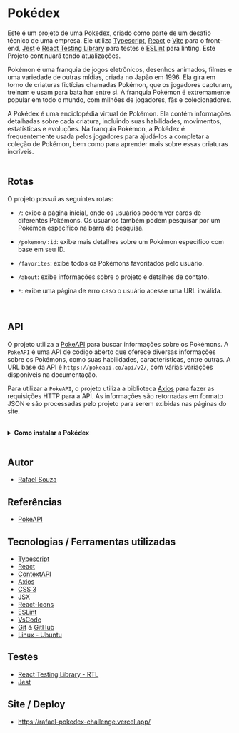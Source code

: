 # Pokédex

Este é um projeto de uma Pokedex, criado como parte de um desafio técnico de uma empresa. Ele utiliza [Typescript](https://www.typescriptlang.org/), [React](https://pt-br.reactjs.org/) e [Vite](https://vitejs.dev/) para o front-end, [Jest](https://jestjs.io/pt-BR/) e [React Testing Library](https://testing-library.com/docs/react-testing-library/intro/) para testes e [ESLint](https://eslint.org/) para linting. Este  Projeto continuará tendo atualizações.

Pokémon é uma franquia de jogos eletrônicos, desenhos animados, filmes e uma variedade de outras mídias, criada no Japão em 1996. Ela gira em torno de criaturas fictícias chamadas Pokémon, que os jogadores capturam, treinam e usam para batalhar entre si. A franquia Pokémon é extremamente popular em todo o mundo, com milhões de jogadores, fãs e colecionadores.

A Pokédex é uma enciclopédia virtual de Pokémon. Ela contém informações detalhadas sobre cada criatura, incluindo suas habilidades, movimentos, estatísticas e evoluções. Na franquia Pokémon, a Pokédex é frequentemente usada pelos jogadores para ajudá-los a completar a coleção de Pokémon, bem como para aprender mais sobre essas criaturas incríveis.
<br>
<br>

## Rotas

O projeto possui as seguintes rotas:

- `/`: exibe a página inicial, onde os usuários podem ver cards de diferentes Pokémons. Os usuários também podem pesquisar por um Pokémon específico na barra de pesquisa.

- `/pokemon/:id`: exibe mais detalhes sobre um Pokémon específico com base em seu ID.

- `/favorites`: exibe todos os Pokémons favoritados pelo usuário.

- `/about`: exibe informações sobre o projeto e detalhes de contato.

- `*`: exibe uma página de erro caso o usuário acesse uma URL inválida.
<br>

## API
O projeto utiliza a [PokeAPI](https://pokeapi.co/) para buscar informações sobre os Pokémons. A  `PokeAPI` é uma API de código aberto que oferece diversas informações sobre os Pokémons, como suas habilidades, características, entre outras. A URL base da API é `https://pokeapi.co/api/v2/`, com várias variações disponíveis na documentação.

Para utilizar a `PokeAPI`, o projeto utiliza a biblioteca [Axios](https://axios-http.com/ptbr/docs/intro) para fazer as requisições HTTP para a API. As informações são retornadas em formato JSON e são processadas pelo projeto para serem exibidas nas páginas do site.

<br>

<details>
  <summary><strong>Como instalar a Pokédex</strong></summary><br />

## Instalação 

<br>

- Clone o repositório `git@github.com:Rafael-Souza-97/pokedex.git`:

```bash
git clone git@github.com:Rafael-Souza-97/exchange-pokedex.git
```

<br>

- Entre na pasta do repositório que você acabou de clonar:

```bash
cd pokedex
```

<br>

 - Instale as depëndencias, caso necessário, com `npm install`:

```bash
npm install
```

<hr>
<br>

### Scripts

 - Execute os testes com `npm teste`:
  > Executará os testes unitários e testes de integração.
 
```bash
npm test
```

 - Execute a aplicação com  com `npm start`:
  > Executará a aplicação em modo de desenvolvimento.
 
```bash
npm start
```

Abra [http://localhost:3000](http://localhost:3000) no seu navegador para visualiza-lo.


<hr>
<br>

### Contribuição

 Contribuições são sempre bem-vindas! Para contribuir com o projeto, siga as instruções abaixo:

 - Fork este repositório

> Crie uma nova branch com sua feature ou correção de bug:

```bash
git checkout -b sua-feature-ou-correcao
```

- Faça as alterações necessárias e commit as mudanças:

```bash
git commit -m "sua mensagem de commit"
```

- Envie suas alterações para seu repositório remoto:

```bash
git push origin sua-feature-ou-correcao
```

- Crie um `Pull Request` para o repositório original.

<hr>

</details>

<br>

## Autor

- [Rafael Souza](https://github.com/Rafael-Souza-97)

## Referências

 - [PokeAPI](https://pokeapi.co/)

## Tecnologias / Ferramentas utilizadas

- [Typescript](https://www.typescriptlang.org/)
- [React](https://pt-br.reactjs.org/)
- [ContextAPI](https://reactjs.org/docs/context.html)
- [Axios](https://axios-http.com/ptbr/docs/intro)
- [CSS 3](https://www.w3.org/Style/CSS/Overview.en.html)
- [JSX](https://pt-br.reactjs.org/docs/introducing-jsx.html)
- [React-Icons](https://react-icons.github.io/react-icons/)
- [ESLint](https://eslint.org/)
- [VsCode](https://code.visualstudio.com/)
- [Git](https://git-scm.com/) & [GitHub](https://github.com/)
- [Linux - Ubuntu](https://ubuntu.com/)

## Testes

- [React Testing Library - RTL](https://testing-library.com/docs/react-testing-library/intro/)
- [Jest](https://jestjs.io/pt-BR/)

## Site / Deploy

- https://rafael-pokedex-challenge.vercel.app/
